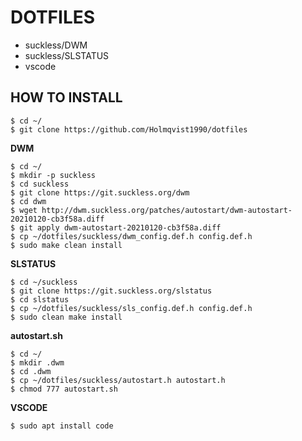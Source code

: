 # DOTFILES

* suckless/DWM
* suckless/SLSTATUS
* vscode

## HOW TO INSTALL

```
$ cd ~/
$ git clone https://github.com/Holmqvist1990/dotfiles
```

**DWM**
```
$ cd ~/
$ mkdir -p suckless
$ cd suckless
$ git clone https://git.suckless.org/dwm
$ cd dwm
$ wget http://dwm.suckless.org/patches/autostart/dwm-autostart-20210120-cb3f58a.diff
$ git apply dwm-autostart-20210120-cb3f58a.diff
$ cp ~/dotfiles/suckless/dwm_config.def.h config.def.h
$ sudo make clean install
```

**SLSTATUS**
```
$ cd ~/suckless
$ git clone https://git.suckless.org/slstatus
$ cd slstatus
$ cp ~/dotfiles/suckless/sls_config.def.h config.def.h
$ sudo clean make install
```

**autostart.sh**
```
$ cd ~/
$ mkdir .dwm
$ cd .dwm
$ cp ~/dotfiles/suckless/autostart.h autostart.h
$ chmod 777 autostart.sh
```

**VSCODE**
```
$ sudo apt install code
```
